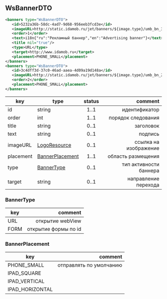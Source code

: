 ## WsBannerDTO

```xml
<banners type="WsBannerDTO">
   <id>5232a36b-58dc-4ad7-9d68-956eeb3fcd3e</id>
   <imageURL>http://static.idamob.ru/jet/banners/${image.type}/umb_bn_3.png</imageURL>
   <order>1</order>
   <text>i18n{"ru":"Рекламный баннер","en":"Advertising banner"}</text>
   <title nil="true"/>
   <type>URL</type>
   <target>http://www.idamob.ru</target>
   <placement>PHONE_SMALL</placement>
</banners>
<banners type="WsBannerDTO">
   <id>3c4dff3d-37c0-46ad-aaea-4d09a19d148a</id>
   <imageURL>http://static.idamob.ru/jet/banners/${image.type}/umb_bn_2.png</imageURL>
   <order>2</order>
   <placement>PHONE_SMALL</placement>
</banners>
```

key | type | status | comment
--- | ---- | :----: | ---:
id | string | 1..1 | идентификатор
order | int | 1..1 | порядок следования
title | string | 0..1 | заголовок
text | string | 0..1 | подпись
imageURL | [LogoResource](https://doc.idamob.ru/pro#logoresource) | 0..1 | ссылка на изображение
placement | [BannerPlacement](#bannerplacement) | 1..1 | область размещения
type | [BannerType](#bannertype) | 0..1 | тип активности баннера
target | string | 0..1 | направление перехода

### BannerType

key | comment
--- | ---:
URL | открытие webView
FORM | открытие формы по id

### BannerPlacement

key | comment
--- | ---:
PHONE_SMALL | отправлять по умолчанию
IPAD_SQUARE | 
IPAD_VERTICAL | 
IPAD_HORIZONTAL | 
